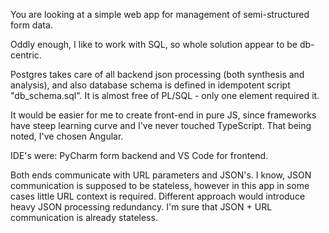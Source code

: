 You are looking at a simple web app for management of semi-structured form data.

Oddly enough, I like to work with SQL, so whole solution appear to be db-centric.

Postgres takes care of all backend json processing (both synthesis and analysis), and also database schema is defined in idempotent script "db_schema.sql". It is almost free of PL/SQL - only one element required it.

It would be easier for me to create front-end in pure JS, since frameworks have steep learning curve and I've never touched TypeScript.
That being noted, I've chosen Angular.

IDE's were: PyCharm form backend and VS Code for frontend.

Both ends communicate with URL parameters and JSON's. I know, JSON communication is supposed to be stateless, however in this app in some cases little URL context is required. Different approach would introduce heavy JSON processing redundancy.
I'm sure that JSON + URL communication is already stateless.
